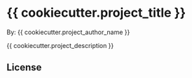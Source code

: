 # {{ cookiecutter.project_title }}

By: {{  cookiecutter.project_author_name }}

{{ cookiecutter.project_description }}

## License
